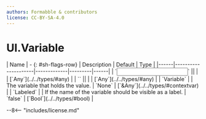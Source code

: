 ```yaml
---
authors: Formabble & contributors
license: CC-BY-SA-4.0
---
```



# UI.Variable

<div class="sh-parameters" markdown="1">
| Name | - {: #sh-flags-row} | Description | Default | Type |
|------|---------------------|-------------|---------|------|
| `<input>` || | | [`Any`](../../types/#any) |
| `<output>` || | | [`Any`](../../types/#any) |
| `Variable` |  | The variable that holds the value. | `None` | [`&Any`](../../types/#contextvar) |
| `Labeled` |  | If the name of the variable should be visible as a label. | `false` | [`Bool`](../../types/#bool) |

</div>



--8<-- "includes/license.md"

